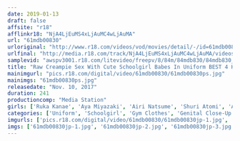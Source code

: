 ```yaml
---
date: 2019-01-13
draft: false
affsite: "r18"
afflinkr18: "NjA4LjEuMS4xLjAuMC4wLjAuMA"
url: "61mdb00830"
urloriginal: "http://www.r18.com/videos/vod/movies/detail/-/id=61mdb00830"
urlfinal: "http://media.r18.com/track/NjA4LjEuMS4xLjAuMC4wLjAuMA/videos/vod/movies/detail/-/id=61mdb00830"
samplevid: "awspv3001.r18.com/litevideo/freepv/8/84m/84mdb830/84mdb830_dmb_w.mp4"
title: "Raw Creampie Sex With Cute Schoolgirl Babes In Uniform BEST 4 Hours"
mainimgurl: "pics.r18.com/digital/video/61mdb00830/61mdb00830ps.jpg"
mainimgs: "61mdb00830ps.jpg"
releasedate: "Nov. 10, 2017"
duration: 241
productioncomp: "Media Station"
girls: ['Ruka Kanae', 'Aya Miyazaki', 'Airi Natsume', 'Shuri Atomi', 'Ai Mukai', 'Yuri Asada', 'Rena Aoi', 'Rika Mari', 'Sakura Kirishima', 'Kana Ogura']
categories: ['Uniform', 'Schoolgirl', 'Gym Clothes', 'Genital Close-Up', 'Creampie', 'Compilation', 'Over 4 Hours', 'Hi-Def']
imgurls: ['pics.r18.com/digital/video/61mdb00830/61mdb00830jp-1.jpg', 'pics.r18.com/digital/video/61mdb00830/61mdb00830jp-2.jpg', 'pics.r18.com/digital/video/61mdb00830/61mdb00830jp-3.jpg', 'pics.r18.com/digital/video/61mdb00830/61mdb00830jp-4.jpg', 'pics.r18.com/digital/video/61mdb00830/61mdb00830jp-5.jpg', 'pics.r18.com/digital/video/61mdb00830/61mdb00830jp-6.jpg', 'pics.r18.com/digital/video/61mdb00830/61mdb00830jp-7.jpg', 'pics.r18.com/digital/video/61mdb00830/61mdb00830jp-8.jpg', 'pics.r18.com/digital/video/61mdb00830/61mdb00830jp-9.jpg', 'pics.r18.com/digital/video/61mdb00830/61mdb00830jp-10.jpg', 'pics.r18.com/digital/video/61mdb00830/61mdb00830jp-11.jpg', 'pics.r18.com/digital/video/61mdb00830/61mdb00830jp-12.jpg', 'pics.r18.com/digital/video/61mdb00830/61mdb00830jp-13.jpg', 'pics.r18.com/digital/video/61mdb00830/61mdb00830jp-14.jpg', 'pics.r18.com/digital/video/61mdb00830/61mdb00830jp-15.jpg', 'pics.r18.com/digital/video/61mdb00830/61mdb00830jp-16.jpg', 'pics.r18.com/digital/video/61mdb00830/61mdb00830jp-17.jpg', 'pics.r18.com/digital/video/61mdb00830/61mdb00830jp-18.jpg', 'pics.r18.com/digital/video/61mdb00830/61mdb00830jp-19.jpg', 'pics.r18.com/digital/video/61mdb00830/61mdb00830jp-20.jpg']
imgs: ['61mdb00830jp-1.jpg', '61mdb00830jp-2.jpg', '61mdb00830jp-3.jpg', '61mdb00830jp-4.jpg', '61mdb00830jp-5.jpg', '61mdb00830jp-6.jpg', '61mdb00830jp-7.jpg', '61mdb00830jp-8.jpg', '61mdb00830jp-9.jpg', '61mdb00830jp-10.jpg', '61mdb00830jp-11.jpg', '61mdb00830jp-12.jpg', '61mdb00830jp-13.jpg', '61mdb00830jp-14.jpg', '61mdb00830jp-15.jpg', '61mdb00830jp-16.jpg', '61mdb00830jp-17.jpg', '61mdb00830jp-18.jpg', '61mdb00830jp-19.jpg', '61mdb00830jp-20.jpg']
---
```

